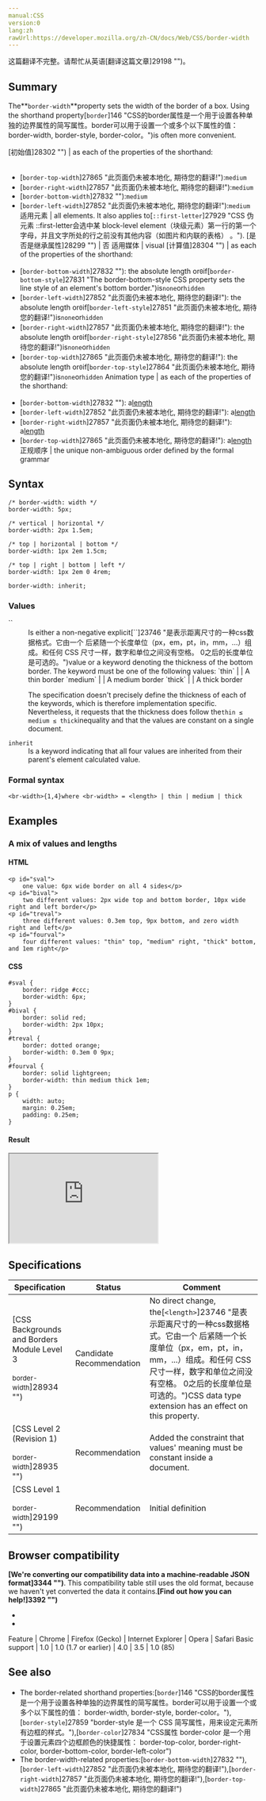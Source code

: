 ```yaml
---
manual:CSS
version:0
lang:zh
rawUrl:https://developer.mozilla.org/zh-CN/docs/Web/CSS/border-width
---
```




这篇翻译不完整。请帮忙从英语[翻译这篇文章]29198 "")。





## Summary<a name="Summary"></a>


The**`border-width`**property sets the width of the border of a box. Using the shorthand property[`border`]146 "CSS的border属性是一个用于设置各种单独的边界属性的简写属性。border可以用于设置一个或多个以下属性的值： border-width, border-style, border-color。")is often more convenient.


[初始值]28302 "") | as each of the properties of the shorthand:<br></br>
* [`border-top-width`]27865 "此页面仍未被本地化, 期待您的翻译!"):`medium`
* [`border-right-width`]27857 "此页面仍未被本地化, 期待您的翻译!"):`medium`
* [`border-bottom-width`]27832 ""):`medium`
* [`border-left-width`]27852 "此页面仍未被本地化, 期待您的翻译!"):`medium` 
适用元素 | all elements. It also applies to[`::first-letter`]27929 "CSS 伪元素 ::first-letter会选中某 block-level element（块级元素）第一行的第一个字母，并且文字所处的行之前没有其他内容（如图片和内联的表格） 。"). 
[是否是继承属性]28299 "") | 否 
适用媒体 | visual 
[计算值]28304 "") | as each of the properties of the shorthand:<br></br>
* [`border-bottom-width`]27832 ""): the absolute length or`0`if[`border-bottom-style`]27831 "The border-bottom-style CSS property sets the line style of an element's bottom border.")is`none`or`hidden`
* [`border-left-width`]27852 "此页面仍未被本地化, 期待您的翻译!"): the absolute length or`0`if[`border-left-style`]27851 "此页面仍未被本地化, 期待您的翻译!")is`none`or`hidden`
* [`border-right-width`]27857 "此页面仍未被本地化, 期待您的翻译!"): the absolute length or`0`if[`border-right-style`]27856 "此页面仍未被本地化, 期待您的翻译!")is`none`or`hidden`
* [`border-top-width`]27865 "此页面仍未被本地化, 期待您的翻译!"): the absolute length or`0`if[`border-top-style`]27864 "此页面仍未被本地化, 期待您的翻译!")is`none`or`hidden` 
Animation type | as each of the properties of the shorthand:<br></br>
* [`border-bottom-width`]27832 ""): a[length](%4561#Interpolation "Values of the <length> CSS data type are interpolated as real, floating-point numbers.")
* [`border-left-width`]27852 "此页面仍未被本地化, 期待您的翻译!"): a[length](%4561#Interpolation "Values of the <length> CSS data type are interpolated as real, floating-point numbers.")
* [`border-right-width`]27857 "此页面仍未被本地化, 期待您的翻译!"): a[length](%4561#Interpolation "Values of the <length> CSS data type are interpolated as real, floating-point numbers.")
* [`border-top-width`]27865 "此页面仍未被本地化, 期待您的翻译!"): a[length](%4561#Interpolation "Values of the <length> CSS data type are interpolated as real, floating-point numbers.") 
正规顺序 | the unique non-ambiguous order defined by the formal grammar 


## Syntax<a name="Syntax"></a>

```
/* border-width: width */
border-width: 5px;

/* vertical | horizontal */
border-width: 2px 1.5em;

/* top | horizontal | bottom */
border-width: 1px 2em 1.5cm;

/* top | right | bottom | left */
border-width: 1px 2em 0 4rem;

border-width: inherit;
```

### Values<a name="Values"></a>
<dl><dt id=''>`<br-width>`</dt><dd>Is either a non-negative explicit[`<length>`]23746 "是表示距离尺寸的一种css数据格式。它由一个 <number> 后紧随一个长度单位（px，em，pt，in，mm，...）组成。和任何 CSS 尺寸一样，数字和单位之间没有空格。<number> 0之后的长度单位是可选的。")value or a keyword denoting the thickness of the bottom border. The keyword must be one of the following values:
`thin` |  | A thin border 
`medium` |  | A medium border 
`thick` |  | A thick border 

The specification doesn&#39;t precisely define the thickness of each of the keywords, which is therefore implementation specific. Nevertheless, it requests that the thickness does follow the`thin ≤ medium ≤ thick`inequality and that the values are constant on a single document.</dd><dt id=''>`inherit`</dt><dd>Is a keyword indicating that all four values are inherited from their parent&#39;s element calculated value.</dd></dl>
### Formal syntax<a name="Formal_syntax"></a>

```
<br-width>{1,4}where <br-width> = <length> | thin | medium | thick
```

## Examples<a name="Examples"></a>

### A mix of values and lengths<a name="A_mix_of_values_and_lengths"></a>

#### HTML<a name="HTML"></a>

```
<p id="sval">
    one value: 6px wide border on all 4 sides</p>
<p id="bival">
    two different values: 2px wide top and bottom border, 10px wide right and left border</p>
<p id="treval">
    three different values: 0.3em top, 9px bottom, and zero width right and left</p>
<p id="fourval">
    four different values: "thin" top, "medium" right, "thick" bottom, and 1em right</p>
```

#### CSS<a name="CSS"></a>

```
#sval {
    border: ridge #ccc;
    border-width: 6px;
}
#bival {
    border: solid red;
    border-width: 2px 10px;
}
#treval {
    border: dotted orange;
    border-width: 0.3em 0 9px;
}
#fourval {
    border: solid lightgreen;
    border-width: thin medium thick 1em;
}
p {
    width: auto;
    margin: 0.25em;
    padding: 0.25em;
}
```

#### Result<a name="Result"></a>


<iframe src='https://mdn.mozillademos.org/zh-CN/docs/Web/CSS/border-width$samples/A_mix_of_values_and_lengths?revision=1077288' width='300' height='180'></iframe>



## Specifications<a name="Specifications"></a>

Specification | Status | Comment 
 ---  |  ---  |  ---  | 
[CSS Backgrounds and Borders Module Level 3<br></br><small>border-width</small>]28934 "") | Candidate Recommendation | No direct change, the[`<length>`]23746 "是表示距离尺寸的一种css数据格式。它由一个 <number> 后紧随一个长度单位（px，em，pt，in，mm，...）组成。和任何 CSS 尺寸一样，数字和单位之间没有空格。<number> 0之后的长度单位是可选的。")CSS data type extension has an effect on this property. 
[CSS Level 2 (Revision 1)<br></br><small>border-width</small>]28935 "") | Recommendation | Added the constraint that values&#39; meaning must be constant inside a document. 
[CSS Level 1<br></br><small>border-width</small>]29199 "") | Recommendation | Initial definition 


## Browser compatibility<a name="Browser_compatibility"></a>


**[We&#39;re converting our compatibility data into a machine-readable JSON format]3344 "")**. This compatibility table still uses the old format, because we haven&#39;t yet converted the data it contains.**[Find out how you can help!]3392 "")**


* 
* 

Feature | Chrome | Firefox (Gecko) | Internet Explorer | Opera | Safari 
Basic support | 1.0 | 1.0 (1.7 or earlier) | 4.0 | 3.5 | 1.0 (85) 





## See also<a name="See_also"></a>

* The border-related shorthand properties:[`border`]146 "CSS的border属性是一个用于设置各种单独的边界属性的简写属性。border可以用于设置一个或多个以下属性的值： border-width, border-style, border-color。"),[`border-style`]27859 "border-style 是一个 CSS 简写属性，用来设定元素所有边框的样式。"),[`border-color`]27834 "CSS属性 border-color 是一个用于设置元素四个边框颜色的快捷属性： border-top-color, border-right-color, border-bottom-color, border-left-color")
* The border-width-related properties:[`border-bottom-width`]27832 ""),[`border-left-width`]27852 "此页面仍未被本地化, 期待您的翻译!"),[`border-right-width`]27857 "此页面仍未被本地化, 期待您的翻译!"),[`border-top-width`]27865 "此页面仍未被本地化, 期待您的翻译!")



